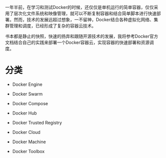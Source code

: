 一年半前，在学习和测试Docker的时候，还仅仅是单机运行的简单容器，仅仅采用了层次化文件系统和映像管理，就可以不断复制容器和结合简单脚本进行快速部署。然而，技术的发展远超过想象，一不留神，Docker结合各种虚拟化网络、集群管理和调度，已经形成了复杂的容器云技术。

书本都是静止的快照，快速的扬弃和跟随开源技术的发展，我将参考Docker官方文档结合自己的实践来部署一个Docker容器云，实现容器的快速部署和资源调度。

# 分类

* Docker Engine

* Docker Swarm

* Docker Compose

* Docker Hub

* Docker Trusted Registry

* Docker Cloud

* Docker Machine

* Docker Toolbox